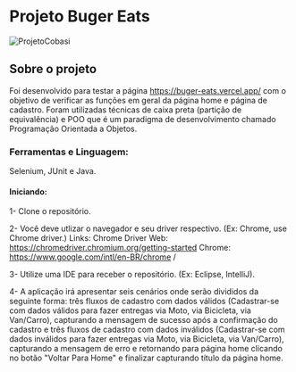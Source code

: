 # Projeto Buger Eats
![ProjetoCobasi](https://user-images.githubusercontent.com/105184263/180566749-cc14cd62-b1a7-4ce9-bae3-f15c66be7650.svg)

## Sobre o projeto
Foi desenvolvido para testar a página https://buger-eats.vercel.app/ com o objetivo de verificar as funções em geral da página home e página de cadastro. Foram utilizadas técnicas de caixa preta (partição de equivalência) e POO que é um paradigma de desenvolvimento chamado Programação Orientada a Objetos. 

### Ferramentas e Linguagem:
Selenium, JUnit e Java.

#### Iniciando:
1- Clone o repositório.

2- Você deve utlizar o navegador e seu driver respectivo. (Ex: Chrome, use Chrome driver.) Links: Chrome Driver Web: https://chromedriver.chromium.org/getting-started Chrome: https://www.google.com/intl/en-BR/chrome /

3- Utilize uma IDE para receber o repositório. (Ex: Eclipse, IntelliJ).

4- A aplicação irá apresentar seis cenários onde serão divididos da seguinte forma: três fluxos de cadastro com dados válidos (Cadastrar-se com dados válidos para fazer entregas via Moto, via Bicicleta, via Van/Carro), capturando a mensagem de sucesso após a confirmação do cadastro e três fluxos de cadastro com dados inválidos (Cadastrar-se com dados inválidos para fazer entregas via Moto, via Bicicleta, via Van/Carro), capturando a mensagem de erro e retornando para página home clicando no botão "Voltar Para Home" e finalizar capturando título da página home.
